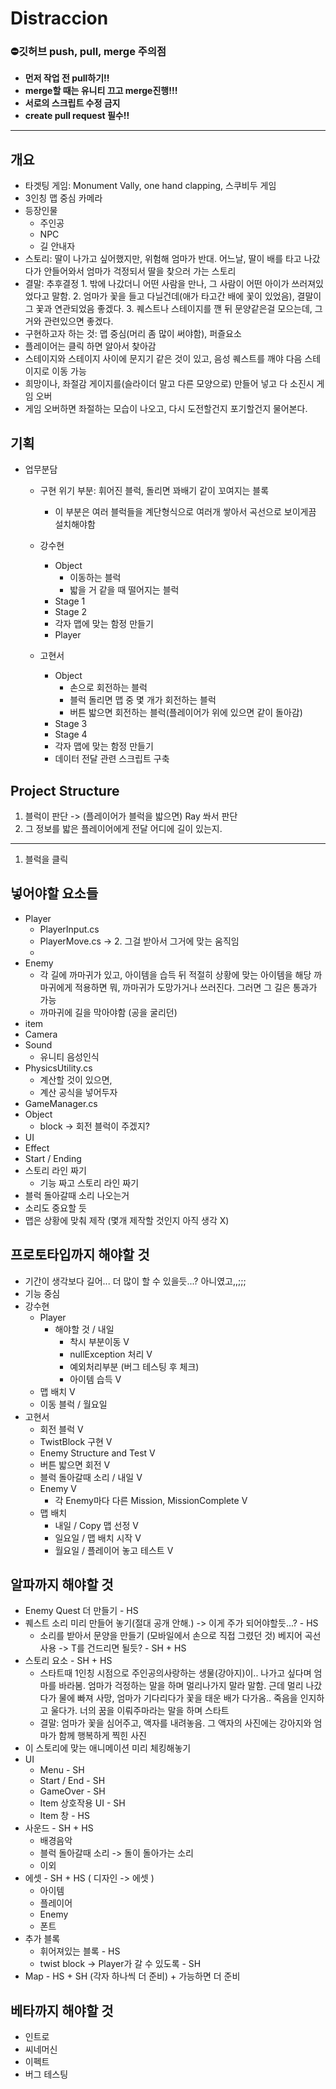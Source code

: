 # Distraccion

### ⛔<b>깃허브 push, pull, merge 주의점</b>
- <b>먼저 작업 전 pull하기!!</b> 
- <b>merge할 때는 유니티 끄고 merge진행!!!</b>
- <b>서로의 스크립트 수정 금지</b>
- <b>create pull request 필수!!</b> 
-------------------
## 개요
- 타겟팅 게임: Monument Vally, one hand clapping, 스쿠비두 게임
- 3인칭 맵 중심 카메라
- 등장인물
    - 주인공
    - NPC
    - 길 안내자
- 스토리: 딸이 나가고 싶어했지만, 위험해 엄마가 반대. 어느날, 딸이 배를 타고 나갔다가 안들어와서 엄마가 걱정되서 딸을 찾으러 가는 스토리
- 결말: 추후결정
        1. 밖에 나갔더니 어떤 사람을 만나, 그 사람이 어떤 아이가 쓰러져있었다고 말함. 
        2. 엄마가 꽃을 들고 다닐건데(애가 타고간 배에 꽃이 있었음), 결말이 그 꽃과 연관되었음 좋겠다. 
        3. 퀘스트나 스테이지를 깬 뒤 문양같은걸 모으는데, 그거와 관련있으면 좋겠다.
- 구현하고자 하는 것: 맵 중심(머리 좀 많이 써야함), 퍼즐요소
- 플레이어는 클릭 하면 알아서 찾아감
- 스테이지와 스테이지 사이에 문지기 같은 것이 있고, 음성 퀘스트를 깨야 다음 스테이지로 이동 가능
- 희망이나, 좌절감 게이지를(슬라이더 말고 다른 모양으로) 만들어 넣고 다 소진시 게임 오버
- 게임 오버하면 좌절하는 모습이 나오고, 다시 도전할건지 포기할건지 물어본다.
## 기획 
- 업무분담
    - 구현 위기 부분: 휘어진 블럭, 돌리면 꽈배기 같이 꼬여지는 블록
        - 이 부분은 여러 블럭들을 계단형식으로 여러개 쌓아서 곡선으로 보이게끔 설치해야함

    - 강수현
        - Object
            - 이동하는 블럭
            - 밟을 거 같을 때  떨어지는 블럭
        - Stage 1
        - Stage 2
        - 각자 맵에 맞는 함정 만들기
        - Player
    - 고현서
        - Object
            - 손으로 회전하는 블럭
            - 블럭 돌리면 맵 중 몇 개가 회전하는 블럭
            - 버튼 밟으면 회전하는 블럭(플레이어가 위에 있으면 같이 돌아감)
        - Stage 3
        - Stage 4
        - 각자 맵에 맞는 함정 만들기
        - 데이터 전달 관련 스크립트 구축
## Project Structure
1. 블럭이 판단 -> (플레이어가 블럭을 밟으면) Ray 쏴서 판단
2. 그 정보를 밟은 플레이어에게 전달 어디에 길이 있는지. 
---
1. 블럭을 클릭 

## 넣어야할 요소들
- Player
    - PlayerInput.cs 
    - PlayerMove.cs -> 2. 그걸 받아서 그거에 맞는 움직임
    - 
- Enemy
    - 각 길에 까마귀가 있고, 아이템을 습득 뒤 적절히 상황에 맞는 아이템을 해당 까마귀에게 적용하면 
        뭐, 까마귀가 도망가거나 쓰러진다. 그러면 그 길은 통과가 가능
    - 까마귀에 길을 막아야함 (공을 굴리던)
- item
- Camera
- Sound
    - 유니티 음성인식
- PhysicsUtility.cs 
    - 계산할 것이 있으면, 
    - 계산 공식을 넣어두자
- GameManager.cs
- Object 
    - block -> 회전 블럭이 주겠지? 
- UI
- Effect
- Start / Ending
- 스토리 라인 짜기
    - 기능 짜고 스토리 라인 짜기
- 블럭 돌아갈때 소리 나오는거
- 소리도 중요할 듯
- 맵은 상황에 맞춰 제작 (몇개 제작할 것인지 아직 생각 X)
## <b>프로토타입까지 해야할 것</b>
- 기간이 생각보다 길어... 더 많이 할 수 있을듯...? 아니였고,,;;;
- 기능 중심
- 강수현
    - Player  
        - 해야할 것 / 내일
            - 착시 부분이동 V
            - nullException 처리 V
            - 예외처리부분 (버그 테스팅 후 체크)
            - 아이템 습득 V
    - 맵 배치 V
    - 이동 블럭 / 월요일
- 고현서
    - 회전 블럭 V 
    - TwistBlock 구현 V
    - Enemy Structure and Test V  
    - 버튼 밟으면 회전 V
    - 블럭 돌아갈때 소리 / 내일 V
    - Enemy V
        - 각 Enemy마다 다른 Mission, MissionComplete V
    - 맵 배치 
        - 내일 / Copy 맵 선정 V
        - 일요일 / 맵 배치 시작 V
        - 월요일 / 플레이어 놓고 테스트 V
## <b>알파까지 해야할 것</b>
- Enemy Quest 더 만들기 - HS
- 퀘스트 소리 미리 만들어 놓기(절대 공개 안해.) -> 이게 주가 되어야할듯...? - HS
    - 소리를 받아서 문양을 만들기 (모바일에서 손으로 직접 그렸던 것) 베지어 곡선 사용 -> T를 건드리면 될듯? - SH + HS
- 스토리 요소 - SH + HS
    - 스타트때 1인칭 시점으로 주인공의사랑하는 생물(강아지)이.. 나가고 싶다며 엄마를 바라봄. 엄마가 걱정하는 말을 하며 멀리나가지 말라 말함.
    근데 멀리 나갔다가 물에 빠져 사망, 엄마가 기다리다가 꽃을 태운 배가 다가옴.. 죽음을 인지하고 울다가. 너의 꿈을 이뤄주마라는 말을 하며 스타트
    - 결말: 엄마가 꽃을 심어주고, 액자를 내려놓음. 그 액자의 사진에는 강아지와 엄마가 함께 행복하게 찍힌 사진
- 이 스토리에 맞는 애니메이션 미리 체킹해놓기
- UI
    - Menu - SH
    - Start / End - SH 
    - GameOver - SH
    - Item 상호작용 UI - SH
    - Item 창 - HS
- 사운드 - SH + HS
    - 배경음악
    - 블럭 돌아갈때 소리 -> 돌이 돌아가는 소리
    - 이외
- 에셋  - SH + HS
( 디자인 -> 에셋 )
    - 아이템
    - 플레이어
    - Enemy
    - 폰트    
- 추가 블록
    - 휘어져있는 블록 - HS
    - twist block -> Player가 갈 수 있도록 - SH
- Map - HS + SH (각자 하나씩 더 준비) + 가능하면 더 준비
## <b> 베타까지 해야할 것</b>
- 인트로
- 씨네머신
- 이펙트
- 버그 테스팅
